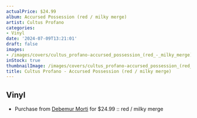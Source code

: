 ```yaml
---
actualPrice: $24.99
album: Accursed Possession (red / milky merge)
artist: Cultus Profano
categories:
- Vinyl
date: '2024-07-09T13:21:01'
draft: false
images:
- /images/covers/cultus_profano-accursed_possession_(red_-_milky_merge).png
inStock: true
thumbnailImage: /images/covers/cultus_profano-accursed_possession_(red_-_milky_merge)-thumb.png
title: Cultus Profano - Accursed Possession (red / milky merge)
---
```


## Vinyl
* Purchase from [Debemur Morti](https://debemurmorti.aisamerch.com/item/98665) for $24.99 :: red / milky merge
